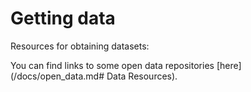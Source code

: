 # Getting data

Resources for obtaining datasets:

You can find links to some open data repositories [here](/docs/open_data.md# Data Resources).
